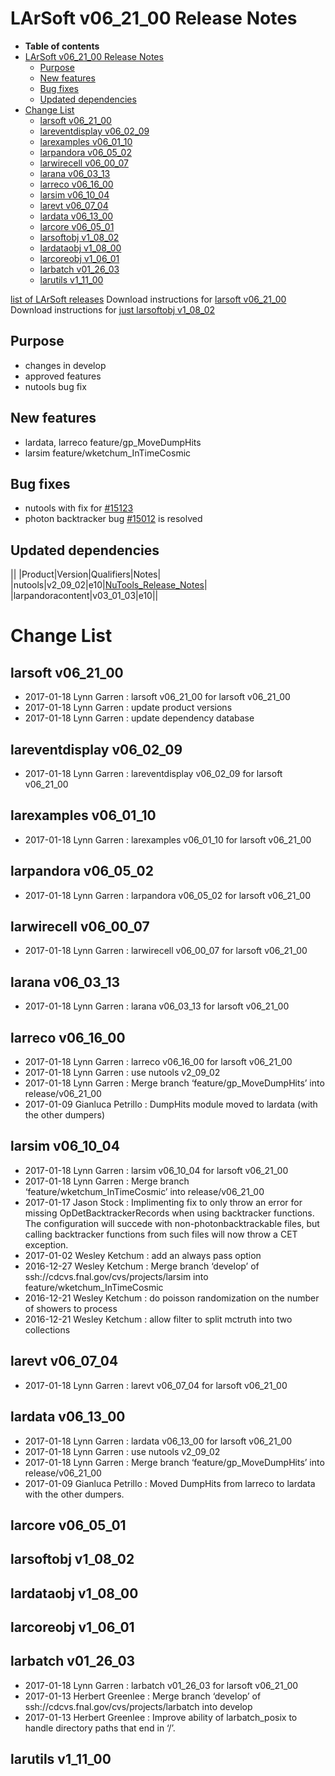 LArSoft v06_21_00 Release Notes
======================================================================

-   **Table of contents**
-   [LArSoft v06_21_00 Release Notes](#LArSoft-v06_21_00-Release-Notes)
    -   [Purpose](#Purpose)
    -   [New features](#New-features)
    -   [Bug fixes](#Bug-fixes)
    -   [Updated dependencies](#Updated-dependencies)
-   [Change List](#Change-List)
    -   [larsoft v06_21_00](#larsoft-v06_21_00)
    -   [lareventdisplay v06_02_09](#lareventdisplay-v06_02_09)
    -   [larexamples v06_01_10](#larexamples-v06_01_10)
    -   [larpandora v06_05_02](#larpandora-v06_05_02)
    -   [larwirecell v06_00_07](#larwirecell-v06_00_07)
    -   [larana v06_03_13](#larana-v06_03_13)
    -   [larreco v06_16_00](#larreco-v06_16_00)
    -   [larsim v06_10_04](#larsim-v06_10_04)
    -   [larevt v06_07_04](#larevt-v06_07_04)
    -   [lardata v06_13_00](#lardata-v06_13_00)
    -   [larcore v06_05_01](#larcore-v06_05_01)
    -   [larsoftobj v1_08_02](#larsoftobj-v1_08_02)
    -   [lardataobj v1_08_00](#lardataobj-v1_08_00)
    -   [larcoreobj v1_06_01](#larcoreobj-v1_06_01)
    -   [larbatch v01_26_03](#larbatch-v01_26_03)
    -   [larutils v1_11_00](#larutils-v1_11_00)

[list of LArSoft releases](LArSoft_release_list)
Download instructions for [larsoft v06_21_00](http://scisoft.fnal.gov/scisoft/bundles/larsoft/v06_21_00/larsoft-v06_21_00.html)
Download instructions for [just larsoftobj v1_08_02](http://scisoft.fnal.gov/scisoft/bundles/larsoftobj/v1_08_02/larsoftobj-v1_08_02.html)

Purpose
--------------------

-   changes in develop
-   approved features
-   nutools bug fix

New features
------------------------------

-   lardata, larreco feature/gp_MoveDumpHits
-   larsim feature/wketchum_InTimeCosmic

Bug fixes
------------------------

-   nutools with fix for [\#15123](/redmine/issues/15123 "Bug: sim::ParticleList::clear() does not clear the set of primary particles (Closed)")
-   photon backtracker bug [\#15012](/redmine/issues/15012 "Bug: Job crashes if no photon backtracker information is available (Closed)") is resolved

Updated dependencies
----------------------------------------------

||
|Product|Version|Qualifiers|Notes|
|nutools|v2_09_02|e10|[NuTools_Release_Notes](/redmine/projects/nutools/wiki/NuTools_Release_Notes#nutools-v2_09_02)|
|larpandoracontent|v03_01_03|e10||

Change List
============================

larsoft v06_21_00
------------------------------------------

-   2017-01-18 Lynn Garren : larsoft v06_21_00 for larsoft v06_21_00
-   2017-01-18 Lynn Garren : update product versions
-   2017-01-18 Lynn Garren : update dependency database

lareventdisplay v06_02_09
----------------------------------------------------------

-   2017-01-18 Lynn Garren : lareventdisplay v06_02_09 for larsoft v06_21_00

larexamples v06_01_10
--------------------------------------------------

-   2017-01-18 Lynn Garren : larexamples v06_01_10 for larsoft v06_21_00

larpandora v06_05_02
------------------------------------------------

-   2017-01-18 Lynn Garren : larpandora v06_05_02 for larsoft v06_21_00

larwirecell v06_00_07
--------------------------------------------------

-   2017-01-18 Lynn Garren : larwirecell v06_00_07 for larsoft v06_21_00

larana v06_03_13
----------------------------------------

-   2017-01-18 Lynn Garren : larana v06_03_13 for larsoft v06_21_00

larreco v06_16_00
------------------------------------------

-   2017-01-18 Lynn Garren : larreco v06_16_00 for larsoft v06_21_00
-   2017-01-18 Lynn Garren : use nutools v2_09_02
-   2017-01-18 Lynn Garren : Merge branch ‘feature/gp_MoveDumpHits’ into release/v06_21_00
-   2017-01-09 Gianluca Petrillo : DumpHits module moved to lardata (with the other dumpers)

larsim v06_10_04
----------------------------------------

-   2017-01-18 Lynn Garren : larsim v06_10_04 for larsoft v06_21_00
-   2017-01-18 Lynn Garren : Merge branch ‘feature/wketchum_InTimeCosmic’ into release/v06_21_00
-   2017-01-17 Jason Stock : Implimenting fix to only throw an error for missing OpDetBacktrackerRecords when using backtracker functions. The configuration will succede with non-photonbacktrackable files, but calling backtracker functions from such files will now throw a CET exception.
-   2017-01-02 Wesley Ketchum : add an always pass option
-   2016-12-27 Wesley Ketchum : Merge branch ‘develop’ of ssh://cdcvs.fnal.gov/cvs/projects/larsim into feature/wketchum_InTimeCosmic
-   2016-12-21 Wesley Ketchum : do poisson randomization on the number of showers to process
-   2016-12-21 Wesley Ketchum : allow filter to split mctruth into two collections

larevt v06_07_04
----------------------------------------

-   2017-01-18 Lynn Garren : larevt v06_07_04 for larsoft v06_21_00

lardata v06_13_00
------------------------------------------

-   2017-01-18 Lynn Garren : lardata v06_13_00 for larsoft v06_21_00
-   2017-01-18 Lynn Garren : use nutools v2_09_02
-   2017-01-18 Lynn Garren : Merge branch ‘feature/gp_MoveDumpHits’ into release/v06_21_00
-   2017-01-09 Gianluca Petrillo : Moved DumpHits from larreco to lardata with the other dumpers.

larcore v06_05_01
------------------------------------------

larsoftobj v1_08_02
----------------------------------------------

lardataobj v1_08_00
----------------------------------------------

larcoreobj v1_06_01
----------------------------------------------

larbatch v01_26_03
--------------------------------------------

-   2017-01-18 Lynn Garren : larbatch v01_26_03 for larsoft v06_21_00
-   2017-01-13 Herbert Greenlee : Merge branch ‘develop’ of ssh://cdcvs.fnal.gov/cvs/projects/larbatch into develop
-   2017-01-13 Herbert Greenlee : Improve ability of larbatch_posix to handle directory paths that end in ‘/’.

larutils v1_11_00
------------------------------------------
